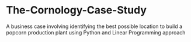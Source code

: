 # The-Cornology-Case-Study
A business case involving identifying the best possible location to build a popcorn production plant using Python and Linear Programming approach
